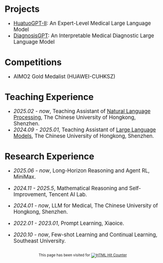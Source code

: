 # Projects

<div class='paper-box-text' style="font-size: larger;" markdown="1">

- [HuatuoGPT-II](https://v2.huatuogpt.cn/): An Expert-Level Medical Large Language Model
- [DiagnosisGPT](https://diagnosis.huatuogpt.cn/): An Interpretable Medical Diagnostic Large Language Model
</div>

# Competitions
<div class='paper-box-text' style="font-size: larger;" markdown="1">

- AIMO2 Gold Medalist (HUAWEI-CUHKSZ)
</div>

# Teaching Experience

<div class='paper-box-text' style="font-size: larger;" markdown="1">

- *2025.02 - now*, Teaching Assistant of [Natural Language Processing](https://nlp-course-cuhksz.github.io/), The Chinese University of Hongkong, Shenzhen.
- *2024.09 - 2025.01*, Teaching Assistant of [Large Language Models](https://llm-course.github.io/), The Chinese University of Hongkong, Shenzhen.

[//]: # (- *2024.09 - 2025.01*, Teaching Assistant of [Large Language Models]&#40;https://llm-course.github.io/&#41;, The Chinese University of Hongkong, Shenzhen.)

</div>

# Research Experience 

<div class='paper-box-text' style="font-size: larger;" markdown="1">

- *2025.06 - now*, Long-Horizon Reasoning and Agent RL, MiniMax.

- *2024.11 - 2025.5*, Mathematical Reasoning and Self-Improvement, Tencent AI Lab.

- *2024.01 - now*, LLM for Medical, The Chinese University of Hongkong, Shenzhen.

- *2022.01 - 2023.01*, Prompt Learning, Xiaoice.

- *2020.10 - now*, Few-shot Learning and Continual Learning, Southeast University.
</div>

<div id="footer1">
		<h2> </h2>
		<div align="center">
		  <small>This page has been visited for
			<a href="https://www.easycounter.com/">
			<img src="https://www.easycounter.com/counter.php?tyc" border="0" alt="HTML Hit Counter"></a>

	
  <p>
	<center>
	<div align="center" style="width:20%">
	  <script type="text/javascript" id="clstr_globe" src="//clustrmaps.com/globe.js?d=qiU-RdfzQ5M0yLNi5rDZWbDZB2ulHFNhMw_1-YiP1pg"></script>
	</div>        
	</center>
  </p>


